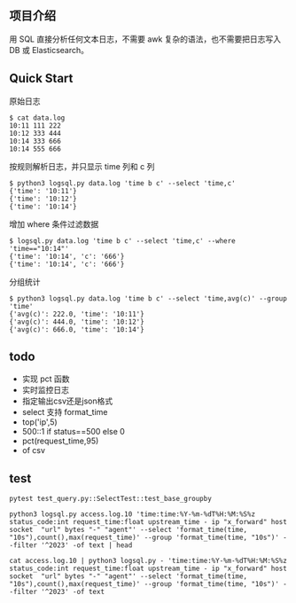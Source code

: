 ## 项目介绍

用 SQL 直接分析任何文本日志，不需要 awk 复杂的语法，也不需要把日志写入 DB 或 Elasticsearch。

## Quick Start 

原始日志

    $ cat data.log
    10:11 111 222
    10:12 333 444
    10:14 333 666
    10:14 555 666

按规则解析日志，并只显示 time 列和 c 列

    $ python3 logsql.py data.log 'time b c' --select 'time,c' 
    {'time': '10:11'}
    {'time': '10:12'}
    {'time': '10:14'}

增加 where 条件过滤数据

    $ logsql.py data.log 'time b c' --select 'time,c' --where 'time=="10:14"' 
    {'time': '10:14', 'c': '666'}
    {'time': '10:14', 'c': '666'}

分组统计

    $ python3 logsql.py data.log 'time b c' --select 'time,avg(c)' --group 'time' 
    {'avg(c)': 222.0, 'time': '10:11'}
    {'avg(c)': 444.0, 'time': '10:12'}
    {'avg(c)': 666.0, 'time': '10:14'}

## todo

- 实现 pct 函数 
- 实时监控日志 
- 指定输出csv还是json格式
- select 支持 format_time
- top('ip',5)
- 500::1 if status==500 else 0
- pct(request_time,95)
- of csv

## test

    pytest test_query.py::SelectTest::test_base_groupby

    python3 logsql.py access.log.10 'time:time:%Y-%m-%dT%H:%M:%S%z status_code:int request_time:float upstream_time - ip "x_forward" host socket  "url" bytes "-" "agent"' --select 'format_time(time, "10s"),count(),max(request_time)' --group 'format_time(time, "10s")' --filter '^2023' -of text | head

    cat access.log.10 | python3 logsql.py - 'time:time:%Y-%m-%dT%H:%M:%S%z status_code:int request_time:float upstream_time - ip "x_forward" host socket  "url" bytes "-" "agent"' --select 'format_time(time, "10s"),count(),max(request_time)' --group 'format_time(time, "10s")' --filter '^2023' -of text

